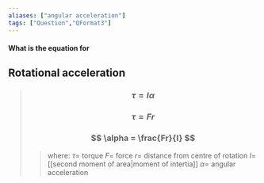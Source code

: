 ```yaml
---
aliases: ["angular acceleration"]
tags: ["Question","QFormat3"]
---
```


#### What is the equation for
## Rotational acceleration
> ### $$ \tau = I \alpha $$ 
> ### $$ \tau = Fr $$
> ### $$ \alpha = \frac{Fr}{I} $$
>> where:
>> $\tau=$ torque
>> $F=$ force
>> $r=$ distance from centre of rotation
>> $I=$ [[second moment of area|moment of intertia]]
>> $\alpha=$ angular acceleration